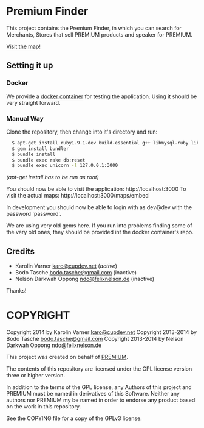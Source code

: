 # Premium Finder

This project contains the Premium Finder, in which you can
search for Merchants, Stores that sell PREMIUM products and
speaker for PREMIUM.

[Visit the map!](https://premiumc.cygnus.uberspace.de/maps/embed "Premium Finder")

## Setting it up

### Docker

We provide a [docker container](https://github.com/premium-cola/premium-map) for testing the application.
Using it should be very straight forward. 

### Manual Way

Clone the repository, then change into it's directory and
run:

```bash
  $ apt-get install ruby1.9.1-dev build-essential g++ libmysql-ruby libmysqlclient-dev libsqlite3-dev mysql
  $ gem install bundler
  $ bundle install
  $ bundle exec rake db:reset
  $ bundle exec unicorn -l 127.0.0.1:3000
```

_(apt-get install has to be run as root)_


You should now be able to visit the application:
http://localhost:3000
To visit the actual maps: http://localhost:3000/maps/embed

In development you should now be able to login with as
dev@dev with the password 'password'.

We are using very old gems here. If you run into problems
finding some of the very old ones, they should be provided
int the docker container's repo.

## Credits

* Karolin Varner <karo@cupdev.net> (*active*)
* Bodo Tasche <bodo.tasche@gmail.com> (inactive)
* Nelson Darkwah Oppong <ndo@felixnelson.de> (inactive)

Thanks!

# COPYRIGHT

Copyright 2014 by Karolin Varner <karo@cupdev.net>
Copyright 2013-2014 by Bodo Tasche <bodo.tasche@gmail.com>
Copyright 2013-2014 by Nelson Darkwah Oppong <ndo@felixnelson.de> 

This project was created on behalf of
[PREMIUM](http://www.premium-cola.de/).

The contents of this repository are licensed under the GPL
license version three or higher version.

In addition to the terms of the GPL license, any Authors of
this project and PREMIUM must be named in derivatives of
this Software.
Neither any authors nor PREMIUM my be named in order to
endorse any product based on the work in this repository.

See the COPYING file for a copy of the GPLv3 license.
